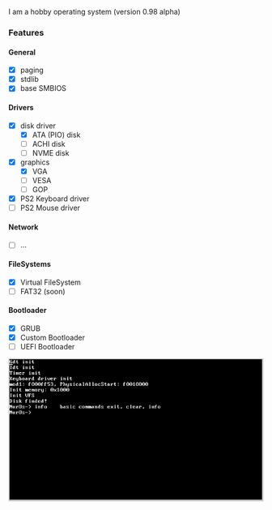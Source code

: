 I am a hobby operating system (version 0.98 alpha)

### Features

#### General
- [x] paging
- [x] stdlib
- [x] base SMBIOS

#### Drivers
- [x] disk driver
    - [x] ATA (PIO) disk
    - [ ] ACHI disk
    - [ ] NVME disk
- [x] graphics
    - [x] VGA
    - [ ] VESA
    - [ ] GOP
- [x] PS2 Keyboard driver
- [ ] PS2 Mouse driver

#### Network
- [ ] ...

#### FileSystems
- [x] Virtual FileSystem
- [ ] FAT32 (soon)

#### Bootloader
- [x] GRUB
- [x] Custom Bootloader
- [ ] UEFI Bootloader

![screenshot from qemu running NurOs](assets/nuros.png)